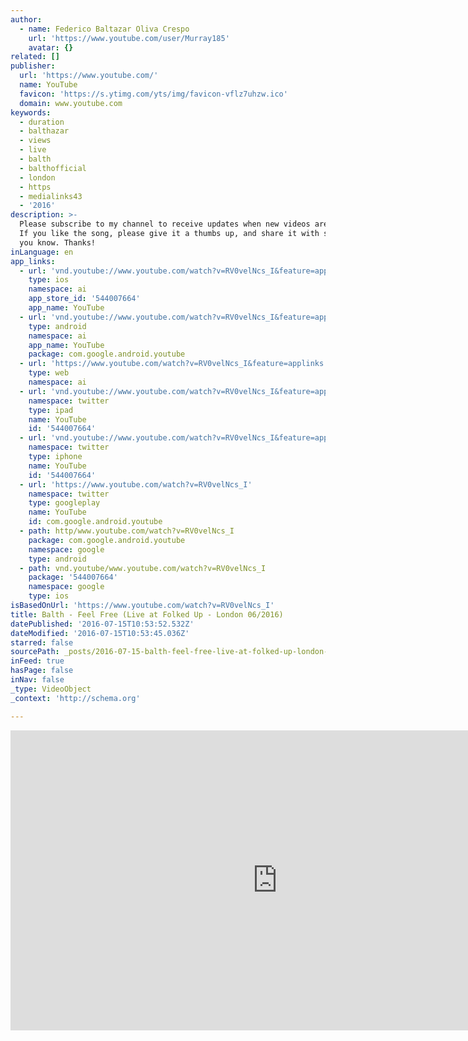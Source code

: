 ```yaml
---
author:
  - name: Federico Baltazar Oliva Crespo
    url: 'https://www.youtube.com/user/Murray185'
    avatar: {}
related: []
publisher:
  url: 'https://www.youtube.com/'
  name: YouTube
  favicon: 'https://s.ytimg.com/yts/img/favicon-vflz7uhzw.ico'
  domain: www.youtube.com
keywords:
  - duration
  - balthazar
  - views
  - live
  - balth
  - balthofficial
  - london
  - https
  - medialinks43
  - '2016'
description: >-
  Please subscribe to my channel to receive updates when new videos are posted,
  If you like the song, please give it a thumbs up, and share it with someone
  you know. Thanks!
inLanguage: en
app_links:
  - url: 'vnd.youtube://www.youtube.com/watch?v=RV0velNcs_I&feature=applinks'
    type: ios
    namespace: ai
    app_store_id: '544007664'
    app_name: YouTube
  - url: 'vnd.youtube://www.youtube.com/watch?v=RV0velNcs_I&feature=applinks'
    type: android
    namespace: ai
    app_name: YouTube
    package: com.google.android.youtube
  - url: 'https://www.youtube.com/watch?v=RV0velNcs_I&feature=applinks'
    type: web
    namespace: ai
  - url: 'vnd.youtube://www.youtube.com/watch?v=RV0velNcs_I&feature=applinks'
    namespace: twitter
    type: ipad
    name: YouTube
    id: '544007664'
  - url: 'vnd.youtube://www.youtube.com/watch?v=RV0velNcs_I&feature=applinks'
    namespace: twitter
    type: iphone
    name: YouTube
    id: '544007664'
  - url: 'https://www.youtube.com/watch?v=RV0velNcs_I'
    namespace: twitter
    type: googleplay
    name: YouTube
    id: com.google.android.youtube
  - path: http/www.youtube.com/watch?v=RV0velNcs_I
    package: com.google.android.youtube
    namespace: google
    type: android
  - path: vnd.youtube/www.youtube.com/watch?v=RV0velNcs_I
    package: '544007664'
    namespace: google
    type: ios
isBasedOnUrl: 'https://www.youtube.com/watch?v=RV0velNcs_I'
title: Balth - Feel Free (Live at Folked Up - London 06/2016)
datePublished: '2016-07-15T10:53:52.532Z'
dateModified: '2016-07-15T10:53:45.036Z'
starred: false
sourcePath: _posts/2016-07-15-balth-feel-free-live-at-folked-up-london-062016.md
inFeed: true
hasPage: false
inNav: false
_type: VideoObject
_context: 'http://schema.org'

---
```

<iframe src="https://cdn.embedly.com/widgets/media.html?src=https%3A%2F%2Fwww.youtube.com%2Fembed%2FRV0velNcs_I%3Ffeature%3Doembed&amp;url=http%3A%2F%2Fwww.youtube.com%2Fwatch%3Fv%3DRV0velNcs_I&amp;image=https%3A%2F%2Fi.ytimg.com%2Fvi%2FRV0velNcs_I%2Fhqdefault.jpg&amp;key=b7d04c9b404c499eba89ee7072e1c4f7&amp;type=text%2Fhtml&amp;schema=youtube" width="854" height="480" scrolling="no" frameborder="0" allowfullscreen="" style=""></iframe>